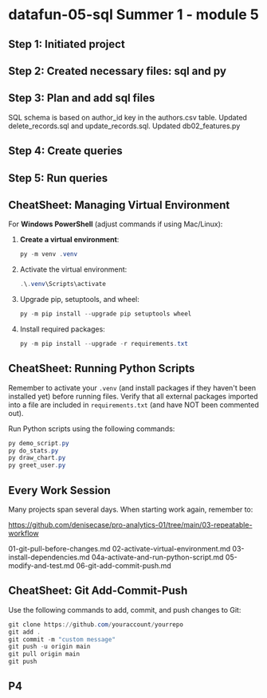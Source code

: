 # datafun-05-sql Summer 1 - module 5

## Step 1: Initiated project

## Step 2: Created necessary files: sql and py

## Step 3: Plan and add sql files
SQL schema is based on author_id key in the authors.csv table.
Updated delete_records.sql and update_records.sql.
Updated db02_features.py

## Step 4: Create queries

## Step 5: Run queries

## CheatSheet: Managing Virtual Environment

For **Windows PowerShell** (adjust commands if using Mac/Linux):

1. **Create a virtual environment**:
   ```powershell
   py -m venv .venv
   ```

2. Activate the virtual environment:

   ```powershell
   .\.venv\Scripts\activate
   ```

3. Upgrade pip, setuptools, and wheel:

   ```powershell
   py -m pip install --upgrade pip setuptools wheel
   ```

4. Install required packages:

   ```powershell
   py -m pip install --upgrade -r requirements.txt
   ```

## CheatSheet: Running Python Scripts

Remember to activate your `.venv` (and install packages if they haven't been installed yet) before running files. Verify that all external packages imported into a file are included in `requirements.txt` (and have NOT been commented out).

Run Python scripts using the following commands:

   ```powershell
   py demo_script.py
   py do_stats.py
   py draw_chart.py
   py greet_user.py
   ```

## Every Work Session

Many projects span several days. When starting work again, remember to:

   <https://github.com/denisecase/pro-analytics-01/tree/main/03-repeatable-workflow>

   01-git-pull-before-changes.md
   02-activate-virtual-environment.md
   03-install-dependencies.md
   04a-activate-and-run-python-script.md
   05-modify-and-test.md
   06-git-add-commit-push.md

## CheatSheet: Git Add-Commit-Push

Use the following commands to add, commit, and push changes to Git:

   ```powershell
   git clone https://github.com/youraccount/yourrepo
   git add .
   git commit -m "custom message"
   git push -u origin main
   git pull origin main
   git push
   ```

## P4
